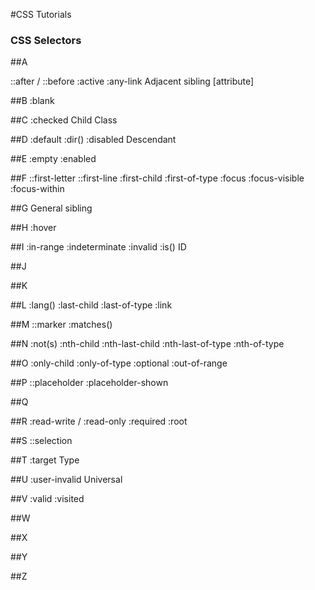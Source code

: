 #CSS Tutorials

### CSS Selectors

##A

::after / ::before
:active
:any-link
Adjacent sibling
[attribute]

##B
:blank

##C
:checked
Child
Class

##D
:default
:dir()
:disabled
Descendant

##E
:empty
:enabled

##F
::first-letter
::first-line
:first-child
:first-of-type
:focus
:focus-visible
:focus-within

##G
General sibling

##H
:hover

##I
:in-range
:indeterminate
:invalid
:is()
ID

##J

##K

##L
:lang()
:last-child
:last-of-type
:link

##M
::marker
:matches()

##N
:not(s)
:nth-child
:nth-last-child
:nth-last-of-type
:nth-of-type

##O
:only-child
:only-of-type
:optional
:out-of-range

##P
::placeholder
:placeholder-shown

##Q

##R
:read-write / :read-only
:required
:root

##S
::selection

##T
:target
Type

##U
:user-invalid
Universal

##V
:valid
:visited

##W

##X

##Y

##Z